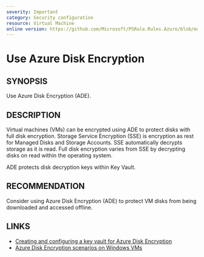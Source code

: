 ```yaml
---
severity: Important
category: Security configuration
resource: Virtual Machine
online version: https://github.com/Microsoft/PSRule.Rules.Azure/blob/master/docs/rules/en/Azure.VM.ADE.md
---
```


# Use Azure Disk Encryption

## SYNOPSIS

Use Azure Disk Encryption (ADE).

## DESCRIPTION

Virtual machines (VMs) can be encrypted using ADE to protect disks with full disk encryption.
Storage Service Encryption (SSE) is encryption as rest for Managed Disks and Storage Accounts.
SSE automatically decrypts storage as it is read.
Full disk encryption varies from SSE by decrypting disks on read within the operating system.

ADE protects disk decryption keys within Key Vault.

## RECOMMENDATION

Consider using Azure Disk Encryption (ADE) to protect VM disks from being downloaded and accessed offline.

## LINKS

- [Creating and configuring a key vault for Azure Disk Encryption](https://docs.microsoft.com/en-us/azure/virtual-machines/windows/disk-encryption-key-vault)
- [Azure Disk Encryption scenarios on Windows VMs](https://docs.microsoft.com/en-us/azure/virtual-machines/windows/disk-encryption-windows)
